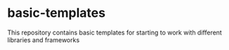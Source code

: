 # basic-templates
This repository contains basic templates for starting to work with different libraries and frameworks
